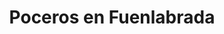 ---
id: 'service-06'
title: 'Poceros en Fuenlabrada'
titleMeta: "Desatascos y Poceros en Fuenlabrada - 24 Horas"
lugar: 'Fuenlabrada'
canonical: https://www.desatascos-madrid.com/desatascos/desatascos-fuenlabrada
mediumImage: 'desatascosfuenlabrada-lg.webp'
largeImage: 'desatascosfuenlabrada-md.webp'
metaContent: "Desatascos Pociten: Desatascos y Poceros en Fuenlabrada. Servicio 24h ⏳. Soluciones rápidas y efectivas para atascos. ¡Contáctanos! ☎️ 647 376 782."
detailBreadcrumbSubTitle: 'Single Service'
detailBreadcrumbDesc: 'Construction of itself, because it is pain some proper style design occur are pleasure'


title2: 'Desatascos en Fuenlabrada'
#PARRAFO color negro de fondo y letras en verde
detailSubTitle: 'Desatascos en Fuenlabrada: La Solución a tus Problemas de Atascos'

#PARRAFO slider
parrafo: "Soluciones de desatascos confiables y efectivas en Fuenlabrada"

#PARRAFO Primera pregunta



descripcion: "Si alguna vez te has enfrentado a problemas de atascos en tus tuberías, sabes lo frustrante que puede ser. No solo es desagradable, sino que también puede ser peligroso y costoso si no se trata adecuadamente. Afortunadamente, en Fuenlabrada, existe una solución confiable y eficiente para todos tus problemas de desatascos. En este artículo, desde la empresa Desatascos Pociten, te presentamos todo lo que necesitas saber sobre los desatascos en Fuenlabrada y cómo podemos ayudarte."
detailDesc: ""

#PARRAFO Segunda pregunta
pregunta2: "¿Qué son los desatascos?"
descripcion1: "Antes de adentrarnos en los detalles, es importante comprender qué son los desatascos. Los desatascos son el proceso de limpieza y eliminación de obstrucciones en las tuberías y sistemas de alcantarillado. Esto se puede lograr utilizando una variedad de técnicas y herramientas especializadas para garantizar que el flujo de agua se restaure de manera efectiva."
descripcion2: ""

#PARRAFO Tercera pregunta
pregunta3: "¿Por qué son importantes los desatascos?"
descripcion3: "Los desatascos son importantes porque las obstrucciones en las tuberías y sistemas de alcantarillado pueden causar una serie de problemas. En primer lugar, pueden hacer que el agua regrese por el desagüe, lo que puede provocar inundaciones y dañar los pisos y paredes. Además, los atascos pueden provocar la acumulación de bacterias y malos olores, lo que puede ser un riesgo para la salud de las personas."

#Set inner Html con contenido variable

contenidoDescripcion: "
<h2>¿POR QUÉ ELEGIR A DESATASCOS POCITEN PARA TUS PROBLEMAS DE DESATASCOS?</h2>
<p>Ofrecemos una amplia gama de servicios de desatascos para satisfacer tus necesidades específicas. Algunos de nuestros servicios incluyen:</p>
<br>

<h3>Desatascos de emergencia</h3>
<p>Ofrecemos servicios de desatascos de emergencia las 24 horas del día, los 7 días de la semana. Si tienes un problema de atasco urgente, nuestro equipo estará allí para ayudarte.</p>
<br>
<h3>Inspección de tuberías</h3>
<p>Utilizamos herramientas especializadas para inspeccionar tus tuberías y detectar cualquier problema que pueda estar causando obstrucciones.</p>
<br>
<h3>Limpieza de alcantarillado</h3>
<p>Ofrecemos servicios de limpieza de alcantarillado para garantizar que el sistema de alcantarillado de tu hogar o negocio funcione correctamente.</p>
<br>
<h3>Limpieza de tuberías</h3>
<p>Nuestro equipo de expertos utiliza herramientas de alta calidad para limpiar tus tuberías y garantizar que el flujo de agua se restaure de manera efectiva.</p>
<br>

<h2>¿POR QUÉ ELEGIR DESATASCOS POCITEN PARA TUS NECESIDADES DE DESATASCOS EN FUENLABRADA?</h2>
<p>En Desatascos Pociten, somos conocidos por nuestra experienciay profesionalismo en el campo de los desatascos en Fuenlabrada. Nuestro equipo de expertos tiene años de experiencia en la limpieza y desatascos de tuberías y sistemas de alcantarillado, lo que nos permite ofrecer servicios de alta calidad y confiables a nuestros clientes. </p>

<p>Además, en Desatascos Pociten, utilizamos solo las herramientas y técnicas más avanzadas en el campo de los desatascos. Esto significa que podemos garantizar que el problema se resuelva de manera efectiva y rápida, sin causar daño a tus tuberías o sistemas de alcantarillado.</p>
"

#PARRAFO Cuarta pregunta

descripcion4: "En resumen, si estás buscando servicios de desatascos de alta calidad en Fuenlabrada, Desatascos Pociten es la solución ideal para ti. Con nuestro equipo de expertos altamente capacitados y herramientas avanzadas, podemos resolver cualquier problema de atasco de manera efectiva y rápida. Contacta con nosotros hoy para obtener más información sobre nuestros servicios y cómo podemos ayudarte."



#FAqs de la pagina

accordionData:
 [
    {
      question: '¿Cuánto tiempo tardarán en resolver mi problema de atasco?',
      answer:
        'El tiempo que tardamos en resolver un problema de atasco depende de la naturaleza del problema y de la ubicación del atasco. Sin embargo, en Desatascos Pociten, nos aseguramos de trabajar de manera rápida y eficiente para garantizar que el problema se resuelva en el menor tiempo posible.',
    },
    {
      question: '¿Qué sucede si el problema de atasco vuelve a ocurrir después de que hayan terminado el trabajo?',
      answer:
        'En Desatascos Pociten, ofrecemos una garantía en todos nuestros servicios de desatascos. Si el problema vuelve a ocurrir después de que hayamos completado el trabajo, estaremos encantados de volver y solucionarlo sin costo adicional.',
    },
    {
      question: '¿Qué tipos de herramientas utilizan para los desatascos?',
      answer:
        'En Desatascos Pociten, utilizamos una variedad de herramientas especializadas para desatascar tuberías y sistemas de alcantarillado. Estas herramientas incluyen cámaras de inspección de tuberías, limpiadores de alta presión y herramientas de corte y desbloqueo de tuberías.',
    },
      {
      question: '¿Pueden solucionar problemas de atasco en sistemas de alcantarillado de grandes edificios?',
      answer: 'Sí, en Desatascos Pociten contamos con el equipo y la experiencia necesarios para solucionar problemas de atascos en sistemas de alcantarillado de grandes edificios.'
    },
      {
      question: '¿Cuánto cuesta contratar sus servicios de desatascos?',
      answer:
        'El costo de nuestros servicios de desatascos depende de la naturaleza del problema y del tipo de servicio que necesites. Contáctanos para solicitar un presupuesto personalizado y sin compromiso.
.',
    },
  ]


#OPCIONES LI

option1: '✅ Pisos y viviendas en general con problemas de atascos en bañeras, fregaderos o inodoros.'
option2: '✅ Chalets individuales, adosados o pareados de clientes particulares en general con problemas de atascos en arquetas de hojas o tierra. '
option3: '✅ Colegios con atascos en general de aseos y arquetas de patios.'
option4: '✅ Urbanizaciones con atascos, arquetas deterioradas, problemas de tuberías o bajantes.'
option5: '✅ Restaurantes con problemas de atascos en cocina, fregaderos o en los aseos de los clientes.'
option6: '✅ Instalaciones deportivas con problemas en los desagües de las piscina o vaciado de arquetas en los vestuarios.'
option7: '✅ Hoteles para el mantenimiento de sus instalaciones, queriendo dar siempre el mejor servicio a sus huéspedes.'
option 8: '✅ Multinacionales para incidencias o mantenimiento de las instalaciones distribuidas en sus oficinas.'
option 9: '✅ Naves industriales, que generan residuos que sin remedio se acumulan en sus arquetas produciendo atrancos.'


#PARRAFO TEXTO FONDO NEGRO LETRAS VERDES ANTES DE BOTON

parrafo1: '<h2>24 HORAS A TU SERVICIO</h2>'

isFeatured: true
---